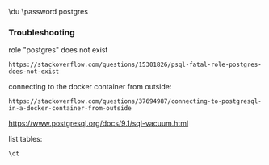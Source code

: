 \du
\password postgres

### Troubleshooting
role "postgres" does not exist
```
https://stackoverflow.com/questions/15301826/psql-fatal-role-postgres-does-not-exist
```
connecting to the docker container from outside:
```
https://stackoverflow.com/questions/37694987/connecting-to-postgresql-in-a-docker-container-from-outside
```
https://www.postgresql.org/docs/9.1/sql-vacuum.html

list tables:
```
\dt
```
